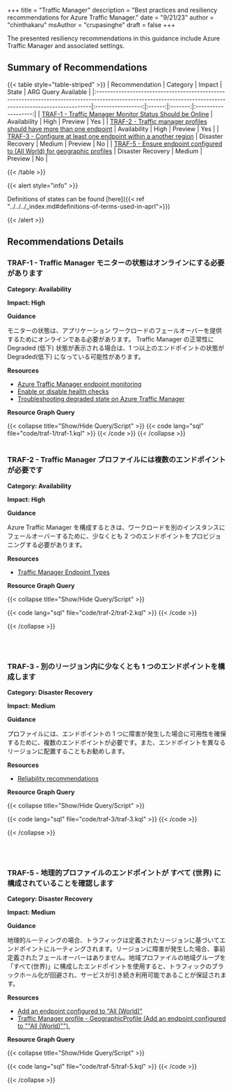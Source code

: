 +++
title = "Traffic Manager"
description = "Best practices and resiliency recommendations for Azure Traffic Manager."
date = "9/21/23"
author = "chinthakaru"
msAuthor = "crupasinghe"
draft = false
+++

The presented resiliency recommendations in this guidance include Azure Traffic Manager and associated settings.

## Summary of Recommendations

{{< table style="table-striped" >}}
| Recommendation                                                                                                                                            |     Category      | Impact |  State  | ARG Query Available |
|:----------------------------------------------------------------------------------------------------------------------------------------------------------|:-----------------:|:------:|:-------:|:-------------------:|
| [TRAF-1 - Traffic Manager Monitor Status Should be Online](#traf-1---traffic-manager-monitor-status-should-be-online)                                     |   Availability    |  High  | Preview |         Yes          |
| [TRAF-2 - Traffic manager profiles should have more than one endpoint](#traf-2---traffic-manager-profiles-should-have-more-than-one-endpoint)             |   Availability    |  High  | Preview |         Yes          |
| [TRAF-3 - Configure at least one endpoint within a another region](#traf-3---configure-at-least-one-endpoint-within-a-another-region)                     | Disaster Recovery | Medium | Preview |         No        |
| [TRAF-5 - Ensure endpoint configured to (All World) for geographic profiles](#traf-5---ensure-endpoint-configured-to-all-world-for-geographic-profiles) | Disaster Recovery | Medium | Preview |         No        |

{{< /table >}}

{{< alert style="info" >}}

Definitions of states can be found [here]({{< ref "../../../_index.md#definitions-of-terms-used-in-aprl">}})

{{< /alert >}}

## Recommendations Details

### TRAF-1 - Traffic Manager モニターの状態はオンラインにする必要があります

**Category: Availability**

**Impact: High**

**Guidance**

モニターの状態は、アプリケーション ワークロードのフェールオーバーを提供するためにオンラインである必要があります。 Traffic Manager の正常性に Degraded (低下) 状態が表示される場合は、1 つ以上のエンドポイントの状態が Degraded(低下) になっている可能性があります。

**Resources**

- [Azure Traffic Manager endpoint monitoring](https://learn.microsoft.com/ja-jp/azure/traffic-manager/traffic-manager-monitoring)
- [Enable or disable health checks](https://learn.microsoft.com/ja-jp/azure/traffic-manager/traffic-manager-monitoring#enable-or-disable-health-checks-preview)
- [Troubleshooting degraded state on Azure Traffic Manager](https://learn.microsoft.com/ja-jp/azure/traffic-manager/traffic-manager-troubleshooting-degraded)

**Resource Graph Query**

{{< collapse title="Show/Hide Query/Script" >}}
{{< code lang="sql" file="code/traf-1/traf-1.kql" >}} {{< /code >}}
{{< /collapse >}}
<br><br>

### TRAF-2 - Traffic Manager プロファイルには複数のエンドポイントが必要です

**Category: Availability**

**Impact: High**

**Guidance**

Azure Traffic Manager を構成するときは、ワークロードを別のインスタンスにフェールオーバーするために、少なくとも 2 つのエンドポイントをプロビジョニングする必要があります。

**Resources**

- [Traffic Manager Endpoint Types](https://learn.microsoft.com/ja-jp/azure/traffic-manager/traffic-manager-endpoint-types)

**Resource Graph Query**

{{< collapse title="Show/Hide Query/Script" >}}

{{< code lang="sql" file="code/traf-2/traf-2.kql" >}} {{< /code >}}

{{< /collapse >}}

<br><br>

### TRAF-3 - 別のリージョン内に少なくとも 1 つのエンドポイントを構成します

**Category: Disaster Recovery**

**Impact: Medium**

**Guidance**

プロファイルには、エンドポイントの 1 つに障害が発生した場合に可用性を確保するために、複数のエンドポイントが必要です。また、エンドポイントを異なるリージョンに配置することもお勧めします。

**Resources**

- [Reliability recommendations
](https://learn.microsoft.com/ja-jp/azure/advisor/advisor-reference-reliability-recommendations#add-at-least-one-more-endpoint-to-the-profile-preferably-in-another-azure-region)

**Resource Graph Query**

{{< collapse title="Show/Hide Query/Script" >}}

{{< code lang="sql" file="code/traf-3/traf-3.kql" >}} {{< /code >}}

{{< /collapse >}}

<br><br>

### TRAF-5 - 地理的プロファイルのエンドポイントが すべて (世界) に構成されていることを確認します

**Category: Disaster Recovery**

**Impact: Medium**

**Guidance**

地理的ルーティングの場合、トラフィックは定義されたリージョンに基づいてエンドポイントにルーティングされます。リージョンに障害が発生した場合、事前定義されたフェールオーバーはありません。地域プロファイルの地域グループを「すべて(世界)」に構成したエンドポイントを使用すると、トラフィックのブラックホール化が回避され、サービスが引き続き利用可能であることが保証されます。

**Resources**

- [Add an endpoint configured to "All (World)"](https://learn.microsoft.com/ja-jp/azure/advisor/advisor-reference-reliability-recommendations#add-an-endpoint-configured-to-all-world)
- [Traffic Manager profile - GeographicProfile (Add an endpoint configured to ""All (World)"").](https://aka.ms/Rf7vc5)

**Resource Graph Query**

{{< collapse title="Show/Hide Query/Script" >}}

{{< code lang="sql" file="code/traf-5/traf-5.kql" >}} {{< /code >}}

{{< /collapse >}}

<br><br>

